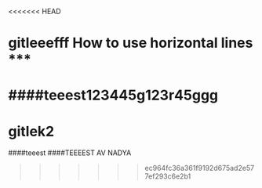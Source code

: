 
<<<<<<< HEAD
# gitleeefff				How to use horizontal lines ***

####teeest123445g123r45ggg
=======
# gitlek2
####teeest
####TEEEEST AV NADYA
>>>>>>> ec964fc36a361f9192d675ad2e577ef293c6e2b1
